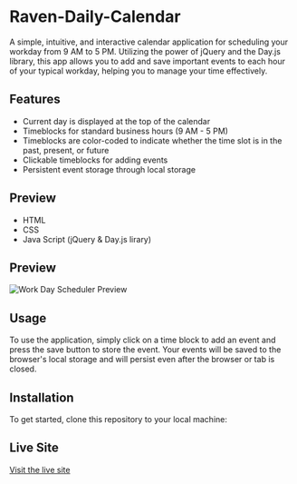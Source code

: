 # Raven-Daily-Calendar

A simple, intuitive, and interactive calendar application for scheduling your workday from 9 AM to 5 PM. Utilizing the power of jQuery and the Day.js library, this app allows you to add and save important events to each hour of your typical workday, helping you to manage your time effectively.

## Features

- Current day is displayed at the top of the calendar
- Timeblocks for standard business hours (9 AM - 5 PM)
- Timeblocks are color-coded to indicate whether the time slot is in the past, present, or future
- Clickable timeblocks for adding events
- Persistent event storage through local storage

## Preview

- HTML
- CSS
- Java Script (jQuery & Day.js lirary)

## Preview

![Work Day Scheduler Preview](path/to/your/screenshot.png)

## Usage

To use the application, simply click on a time block to add an event and press the save button to store the event. Your events will be saved to the browser's local storage and will persist even after the browser or tab is closed.

## Installation

To get started, clone this repository to your local machine:

## Live Site
[Visit the live site](https://github.com/your-username/work-day-scheduler.git)
